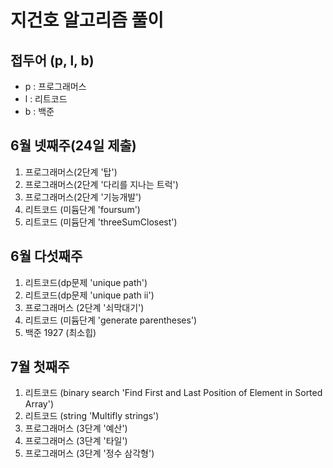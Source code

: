 # 지건호 알고리즘 풀이
## 접두어 (p, l, b) 
* p : 프로그래머스
* l : 리트코드
* b : 백준
## 6월 넷째주(24일 제출)
1. 프로그래머스(2단계 '탑')
2. 프로그래머스(2단계 '다리를 지나는 트럭')
3. 프로그래머스(2단계 '기능개발')
4. 리트코드 (미듐단계 'foursum')
5. 리트코드 (미듐단계 'threeSumClosest')
## 6월 다섯째주
1. 리트코드(dp문제 'unique path')
2. 리트코드(dp문제 'unique path ii')
3. 프로그래머스 (2단계 '쇠막대기')
4. 리트코드 (미듐단계 'generate parentheses')
5. 백준 1927 (최소힙)
## 7월 첫째주
1. 리트코드 (binary search 'Find First and Last Position of Element in Sorted Array')
2. 리트코드 (string 'Multifly strings')
3. 프로그래머스 (3단계 '예산')
4. 프로그래머스 (3단계 '타일')
5. 프로그래머스 (3단계 '정수 삼각형')